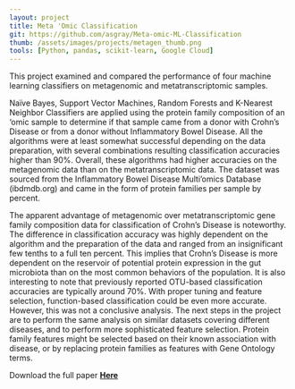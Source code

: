```yaml
---
layout: project
title: Meta 'Omic Classification
git: https://github.com/asgray/Meta-omic-ML-Classification
thumb: /assets/images/projects/metagen_thumb.png
tools: [Python, pandas, scikit-learn, Google Cloud]
---
```


This project examined and compared the performance of four machine learning classifiers on metagenomic and metatranscriptomic samples.

<!--more-->

Naïve Bayes, Support Vector Machines, Random Forests and K-Nearest Neighbor Classifiers are applied using the protein family composition of an ‘omic sample to determine if that sample came from a donor with Crohn’s Disease or from a donor without Inflammatory Bowel Disease. All the algorithms were at least somewhat successful depending on the data preparation, with several combinations resulting classification accuracies higher than 90%. Overall, these algorithms had higher accuracies on the metagenomic data than on the metatranscriptomic data. The dataset was sourced from the Inflammatory Bowel Disease Multi’omics Database (ibdmdb.org) and came in the form of protein families per sample by percent.

The apparent advantage of metagenomic over metatranscriptomic gene family composition data for classification of Crohn’s Disease is noteworthy. The difference in classification accuracy was highly dependent on the algorithm and the preparation of the data and ranged from an insignificant few tenths to a full ten percent. This implies that Crohn’s Disease is more dependent on the reservoir of potential protein expression in the gut microbiota than on the most common behaviors of the population. It is also interesting to note that previously reported OTU-based classification accuracies are typically around 70%. With proper tuning and feature selection, function-based classification could be even more accurate. However, this was not a conclusive analysis. The next steps in the project are to perform the same analysis on similar datasets covering different diseases, and to perform more sophisticated feature selection. Protein family features might be selected based on their known association with disease, or by replacing protein families as features with Gene Ontology terms.

Download the full paper **[Here](https://github.com/asgray/Meta-omic-ML-Classification/raw/master/AGray_final_writeup.pdf)**
